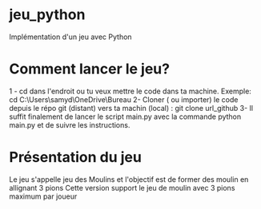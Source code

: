 # jeu_python
Implémentation d'un jeu avec Python

# Comment lancer le jeu? 

1 - cd dans l'endroit ou tu veux mettre le code dans ta machine. Exemple: cd C:\Users\samyd\OneDrive\Bureau
2- Cloner ( ou importer) le code depuis le répo git (distant) vers ta machin (local) : git clone url_github
3- Il suffit finalement de lancer le script main.py avec la commande python main.py et de suivre les instructions.
# Présentation du jeu

Le jeu s'appelle jeu des Moulins et l'objectif est de former des moulin en allignant 3 pions
Cette version support le jeu de moulin avec 3 pions maximum par joueur
